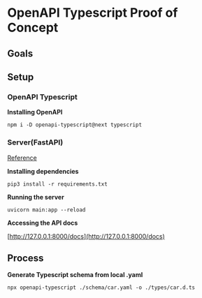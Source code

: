 # OpenAPI Typescript Proof of Concept

## Goals

## Setup

### OpenAPI Typescript

**Installing OpenAPI**

```shell
npm i -D openapi-typescript@next typescript
```
### Server(FastAPI)

[Reference](https://fastapi.tiangolo.com/#installation)

**Installing dependencies**

```shell
pip3 install -r requirements.txt
```

**Running the server**

```shell
uvicorn main:app --reload
```

**Accessing the API docs**

[http://127.0.0.1:8000/docs](http://127.0.0.1:8000/docs)

## Process

**Generate Typescript schema from local .yaml**

```shell
npx openapi-typescript ./schema/car.yaml -o ./types/car.d.ts
```



